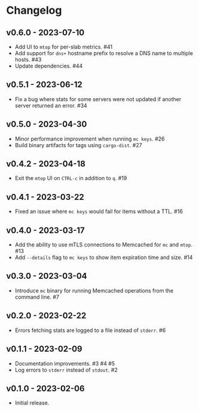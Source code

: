 # Changelog

## v0.6.0 - 2023-07-10

- Add UI to `mtop` for per-slab metrics. #41
- Add support for `dns+` hostname prefix to resolve a DNS name to multiple hosts. #43
- Update dependencies. #44

## v0.5.1 - 2023-06-12

- Fix a bug where stats for some servers were not updated if another server returned an error. #34

## v0.5.0 - 2023-04-30

- Minor performance improvement when running `mc keys`. #26
- Build binary artifacts for tags using `cargo-dist`. #27

## v0.4.2 - 2023-04-18

- Exit the `mtop` UI on `CTRL-c` in addition to `q`. #19

## v0.4.1 - 2023-03-22

- Fixed an issue where `mc keys` would fail for items without a TTL. #16

## v0.4.0 - 2023-03-17

- Add the ability to use mTLS connections to Memcached for `mc` and `mtop`. #13
- Add `--details` flag to `mc keys` to show item expiration time and size. #14

## v0.3.0 - 2023-03-04

- Introduce `mc` binary for running Memcached operations from the command line. #7

## v0.2.0 - 2023-02-22

- Errors fetching stats are logged to a file instead of `stderr`. #6

## v0.1.1 - 2023-02-09

- Documentation improvements. #3 #4 #5
- Log errors to `stderr` instead of `stdout`. #2

## v0.1.0 - 2023-02-06

- Initial release.
